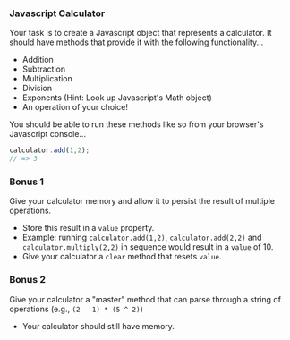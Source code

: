 ### Javascript Calculator

Your task is to create a Javascript object that represents a calculator. It should have methods that provide it with the following functionality...
* Addition
* Subtraction
* Multiplication
* Division
* Exponents (Hint: Look up Javascript's Math object)
* An operation of your choice!

You should be able to run these methods like so from your browser's Javascript console...
```js
calculator.add(1,2);
// => 3
```

### Bonus 1

Give your calculator memory and allow it to persist the result of multiple operations.
* Store this result in a `value` property.
* Example: running `calculator.add(1,2)`, `calculator.add(2,2)` and `calculator.multiply(2,2)` in sequence would result in a `value` of 10.
* Give your calculator a `clear` method that resets `value`.

### Bonus 2

Give your calculator a "master" method that can parse through a string of operations (e.g., `(2 - 1) * (5 ^ 2)`)
* Your calculator should still have memory.
